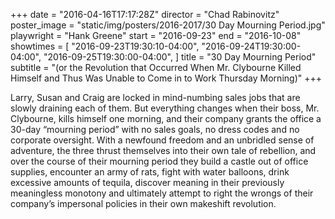 +++
date = "2016-04-16T17:17:28Z"
director = "Chad Rabinovitz"
poster_image = "static/img/posters/2016-2017/30 Day Mourning Period.jpg"
playwright = "Hank Greene"
start = "2016-09-23"
end = "2016-10-08"
showtimes = [
  "2016-09-23T19:30:10-04:00",
  "2016-09-24T19:30:00-04:00",
  "2016-09-25T19:30:00-04:00",
]
title = "30 Day Mourning Period"
subtitle = "(or the Revolution that Occurred When Mr. Clybourne Killed Himself and Thus Was Unable to Come in to Work Thursday Morning)"
+++

Larry, Susan and Craig are locked in mind-numbing sales jobs that are slowly draining each of them. But everything changes when their boss, Mr. Clybourne, kills himself one morning, and their company grants the office a 30-day “mourning period” with no sales goals, no dress codes and no corporate oversight. With a newfound freedom and an unbridled sense of adventure, the three thrust themselves into their own tale of rebellion, and over the course of their mourning period they build a castle out of office supplies, encounter an army of rats, fight with water balloons, drink excessive amounts of tequila, discover meaning in their previously meaningless monotony and ultimately attempt to right the wrongs of their company’s impersonal policies in their own makeshift revolution.
